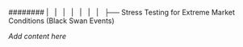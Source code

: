 ######## |   |   |   |   |   |   |   ├── Stress Testing for Extreme Market Conditions (Black Swan Events)

*Add content here*